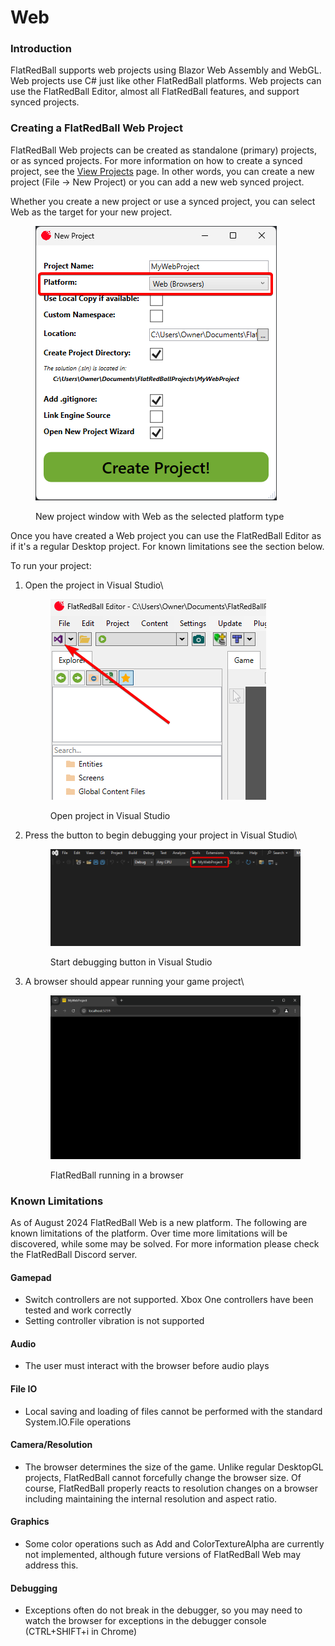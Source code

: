 # Web

### Introduction

FlatRedBall supports web projects using Blazor Web Assembly and WebGL. Web projects use C# just like other FlatRedBall platforms. Web projects can use the FlatRedBall Editor, almost all FlatRedBall features, and support synced projects.

### Creating a FlatRedBall Web Project

FlatRedBall Web projects can be created as standalone (primary) projects, or as synced projects. For more information on how to create a synced project, see the [View Projects](../menu/project/view-projects.md) page. In other words, you can create a new project (File -> New Project) or you can add a new web synced project.

Whether you create a new project or use a synced project, you can select Web as the target for your new project.

<figure><img src="../../.gitbook/assets/image (1).png" alt=""><figcaption><p>New project window with Web as the selected platform type</p></figcaption></figure>

Once you have created a Web project you can use the FlatRedBall Editor as if it's a regular Desktop project. For known limitations see the section below.

To run your project:

1.  Open the project in Visual Studio\


    <figure><img src="../../.gitbook/assets/image (1) (1).png" alt=""><figcaption><p>Open project in Visual Studio</p></figcaption></figure>
2.  Press the button to begin debugging your project in Visual Studio\


    <figure><img src="../../.gitbook/assets/image (2).png" alt=""><figcaption><p>Start debugging button in Visual Studio</p></figcaption></figure>


3.  A browser should appear running your game project\


    <figure><img src="../../.gitbook/assets/image (3).png" alt=""><figcaption><p>FlatRedBall running in a browser</p></figcaption></figure>

### Known Limitations

As of August 2024 FlatRedBall Web is a new platform. The following are known limitations of the platform. Over time more limitations will be discovered, while some may be solved. For more information please check the FlatRedBall Discord server.

#### Gamepad

* Switch controllers are not supported. Xbox One controllers have been tested and work correctly
* Setting controller vibration is not supported

#### Audio

* The user must interact with the browser before audio plays

#### File IO

* Local saving and loading of files cannot be performed with the standard System.IO.File operations

#### Camera/Resolution

* The browser determines the size of the game. Unlike regular DesktopGL projects, FlatRedBall cannot forcefully change the browser size. Of course, FlatRedBall properly reacts to resolution changes on a browser including maintaining the internal resolution and aspect ratio.

#### Graphics

* Some color operations such as Add and ColorTextureAlpha are currently not implemented, although future versions of FlatRedBall Web may address this.

#### Debugging

* Exceptions often do not break in the debugger, so you may need to watch the browser for exceptions in the debugger console (CTRL+SHIFT+i in Chrome)
